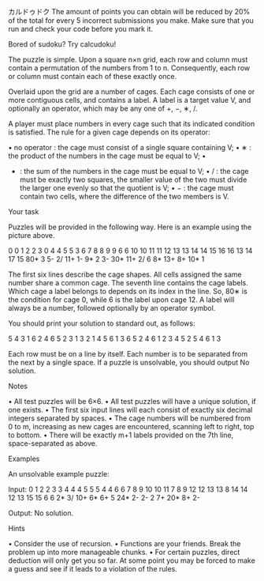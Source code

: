 カルドゥドク
The amount of points you can obtain will be reduced by 20% of the total for every 5 incorrect submissions you make. Make sure that you run and check your code before you mark it.

Bored of sudoku? Try calcudoku!

The puzzle is simple. Upon a square n×n grid, each row and column must contain a permutation of the numbers from 1 to n. Consequently, each row or column must contain each of these exactly once.

Overlaid upon the grid are a number of cages. Each cage consists of one or more contiguous cells, and contains a label. A label is a target value V, and optionally an operator, which may be any one of +, −, ∗, /.

A player must place numbers in every cage such that its indicated condition is satisfied. The rule for a given cage depends on its operator:

•
no operator : the cage must consist of a single square containing V;
•
∗ : the product of the numbers in the cage must be equal to V;
•
+ : the sum of the numbers in the cage must be equal to V;
•
/ : the cage must be exactly two squares, the smaller value of the two must divide the larger one evenly so that the quotient is V;
•
− : the cage must contain two cells, where the difference of the two members is V.


Your task

Puzzles will be provided in the following way. Here is an example using the picture above.

0 0 1 2 2 3
0 4 4 5 5 3
6 7 8 8 9 9
6 6 10 10 11 11
12 13 13 14 14 15
16 16 13 14 17 15
80* 3 5- 2/ 11+ 1- 9* 2 3- 30* 11+ 2/ 6 8* 13+ 8+ 10* 1


The first six lines describe the cage shapes. All cells assigned the same number share a common cage.
The seventh line contains the cage labels. Which cage a label belongs to depends on its index in the line. So, 80∗ is the condition for cage 0, while 6 is the label upon cage 12. A label will always be a number, followed optionally by an operator symbol.

You should print your solution to standard out, as follows:

5 4 3 1 6 2
4 6 5 2 3 1
3 2 1 4 5 6
1 3 6 5 2 4
6 1 2 3 4 5
2 5 4 6 1 3

Each row must be on a line by itself. Each number is to be separated from the next by a single space.
If a puzzle is unsolvable, you should output No solution.


Notes

•
All test puzzles will be 6×6.
•
All test puzzles will have a unique solution, if one exists.
•
The first six input lines will each consist of exactly six decimal integers separated by spaces.
•
The cage numbers will be numbered from 0 to m, increasing as new cages are encountered, scanning left to right, top to bottom.
•
There will be exactly m+1 labels provided on the 7th line, space-separated as above.


Examples

An unsolvable example puzzle:

Input:
0 1 2 2 3 3
4 4 4 5 5 5
4 4 6 6 7 8
9 10 10 11 7 8
9 12 12 13 13 8
14 14 12 13 15 15
6 6 2* 3/ 10+ 6* 6+ 5 24* 2- 2- 2 7+ 20* 8+ 2-

Output:
No solution.


Hints

•
Consider the use of recursion.
•
Functions are your friends. Break the problem up into more manageable chunks.
•
For certain puzzles, direct deduction will only get you so far. At some point you may be forced to make a guess and see if it leads to a violation of the rules.
